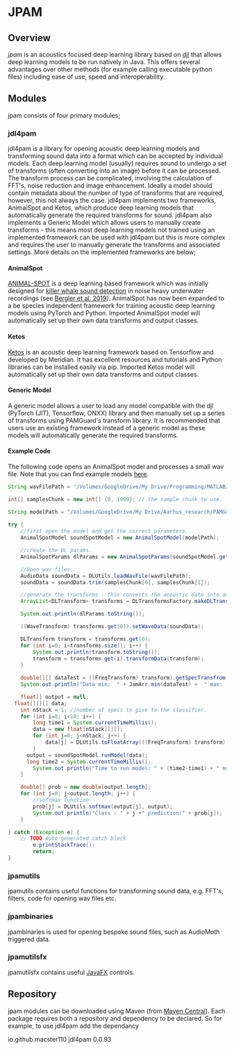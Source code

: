 # JPAM

## Overview

_jpam_ is an acoustics focused deep learning library based on [djl](https://djl.ai/) that allows deep learning models to be run natively in Java. This offers several advantages over other methods (for example calling executable python files) including ease of use, speed and interoperability. 

## Modules

jpam consists of four primary modules;

### jdl4pam

jdl4pam is a library for opening acoustic deep learning models and transforming sound data into a format which can be accepted by individual models. Each deep learning model (usually) requires sound to undergo a set of transforms (often converting into an image) before it can be processed. The transform process can be complicated, involving the calculation of FFT's, noise reduction and image enhancement. Ideally a model should contain metadata about the number of type of transforms that are required, however, this not always the case. jdl4pam implements two frameworks, AnimalSpot and Ketos, which produce deep learning models that automatically generate the required transforms for sound. jdl4pam also implements a Generic Model which allows users to manually create transforms - this means most deep learning models not trained using an implemented framework can be used with jdl4pam but this is more complex and requires the user to manually generate the transforms and associated settings. More details on the implemented frameworks are below;  

#### AnimalSpot
[ANIMAL-SPOT](https://github.com/ChristianBergler/ANIMAL-SPOT) is a deep learning based framework which was initially designed for [killer whale sound detection]((https://github.com/ChristianBergler/ORCA-SPOT)) in noise heavy underwater recordings (see [Bergler et al. 2019](https://www.nature.com/articles/s41598-019-47335-w)). AnimalSpot has now been expanded to a be species independent framework for training acoustic deep learning models using PyTorch and Python. Imported AnimalSpot model will automatically set up their own data transforms and output classes. 

#### Ketos
[Ketos](https://meridian.cs.dal.ca/2015/04/12/ketos/) is an acoustic deep learning framework based on Tensorflow and developed by Meridian. It has excellent resources and tutorials and Python libraries can be installed easily via pip. Imported Ketos model will automatically set up their own data transforms and output classes. 

#### Generic Model
A generic model allows a user to load any model compatible with the djl (PyTorch (JIT), Tensorflow, ONXX) library and then manually set up a series of transforms using PAMGuard's transform library. It is recommended that users use an existing framework instead of a generic model as these models will automatically generate the required transforms. 


#### Example Code

The following code opens an AnimalSpot model and processes a small wav file. Note that you can find example models [here](https://github.com/macster110/PAMGuard_resources/tree/main/deep_learning/bat_DL_tutorial). 

```Java
String wavFilePath = "/Volumes/GoogleDrive/My Drive/Programming/MATLAB/research_Aarhus/bats_pamguard/deep_learning/species_classificiation/_tests/20200817_011424.wav";

int[] samplesChunk = new int[] {0, 1999}; // the sample chunk to use. 

String modelPath = "/Volumes/GoogleDrive/My Drive/Aarhus_research/PAMGuard_bats_2020/deep_learning/BAT/models/BAT_MODEL_3/species_classifier_5/minmax/1_BAT_MULTI_JAMIE_5ms_256fft_10hop_MM_0_100_128_256_AUG_LN_WITHJAMIEDATA_AUGMENTATION_V1.pk"; _
		
try {			
	//first open the model and get the correct parameters. 
	AnimalSpotModel soundSpotModel = new AnimalSpotModel(modelPath); 

	//create the DL params. 
	AnimalSpotParams dlParams = new AnimalSpotParams(soundSpotModel.getTransformsString());

	//Open wav files. 
	AudioData soundData = DLUtils.loadWavFile(wavFilePath);
	soundData = soundData.trim(samplesChunk[0], samplesChunk[1]); 

	//generate the transforms - this converts the acoustic data into an image with the correct size and format for the deep learning model.
	ArrayList<DLTransform> transforms =	DLTransformsFactory.makeDLTransforms(dlParams.dlTransforms); 

	System.out.println(dlParams.toString());

	((WaveTransform) transforms.get(0)).setWaveData(soundData); 

	DLTransform transform = transforms.get(0); 
	for (int i=0; i<transforms.size(); i++) {
		System.out.println(transform.toString()); 
		transform = transforms.get(i).transformData(transform); 
	}
			
	double[][] dataTest = ((FreqTransform) transform).getSpecTransfrom().getTransformedData(); 
	System.out.println("Data min:  " + JamArr.min(dataTest) +  " max:  " +  JamArr.max(dataTest));

	float[] output = null; 
  float[][][] data;
	int nStack = 1; //number of specs to give to the classifier. 
	for (int i=0; i<10; i++) {
		long time1 = System.currentTimeMillis();
		data = new float[nStack][][]; 
		for (int j=0; j<nStack; j++) {
			data[j] = DLUtils.toFloatArray(((FreqTransform) transform).getSpecTransfrom().getTransformedData()); 
		}
	  output = soundSpotModel.runModel(data); 
	  long time2 = System.currentTimeMillis();
		System.out.println("Time to run model: " + (time2-time1) + " ms"); 
	}

	double[] prob = new double[output.length]; 
	for (int j=0; j<output.length; j++) {
		//softmax function
		prob[j] = DLUtils.softmax(output[j], output); 
		System.out.println("Class : " + j +" prediction:" + prob[j]); 
	}

} catch (Exception e) {
	// TODO Auto-generated catch block
		e.printStackTrace();
		return;
}
```

### jpamutils

jpamutils contains useful functions for transforming sound data, e.g. FFT's, filters, code for opening wav files etc. 

### jpambinaries

jpambinaries is used for opening bespoke sound files, such as AudioMoth triggered data. 

### jpamutilsfx

jpamutilsfx contains useful [JavaFX](https://openjfx.io/) controls. 

## Repository 

jpam modules can be downloaded using Maven (from [Maven Central](https://mvnrepository.com/artifact/io.github.macster110)). Each package requires both a repository and dependency to be declared. So for example, to use jdl4pam add the dependancy 
 
<!-- https://mvnrepository.com/artifact/io.github.macster110/jdl4pam -->
<dependency>
    <groupId>io.github.macster110</groupId>
    <artifactId>jdl4pam</artifactId>
    <version>0.0.93</version>
</dependency>

    
    
    
   
